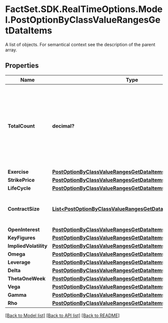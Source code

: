 # FactSet.SDK.RealTimeOptions.Model.PostOptionByClassValueRangesGetDataItems
A list of objects. For semantical context see the description of the parent array.

## Properties

Name | Type | Description | Notes
------------ | ------------- | ------------- | -------------
**TotalCount** | **decimal?** | Number of notations that satisfy the request parameters, hence have been used to retrieve the possible values and value ranges. | [optional] 
**Exercise** | [**PostOptionByClassValueRangesGetDataItemsExercise**](PostOptionByClassValueRangesGetDataItemsExercise.md) |  | [optional] 
**StrikePrice** | [**PostOptionByClassValueRangesGetDataItemsStrikePrice**](PostOptionByClassValueRangesGetDataItemsStrikePrice.md) |  | [optional] 
**LifeCycle** | [**PostOptionByClassValueRangesGetDataItemsLifeCycle**](PostOptionByClassValueRangesGetDataItemsLifeCycle.md) |  | [optional] 
**ContractSize** | [**List&lt;PostOptionByClassValueRangesGetDataContractSizeItems&gt;**](PostOptionByClassValueRangesGetDataContractSizeItems.md) | Values related to the contract size. | [optional] 
**OpenInterest** | [**PostOptionByClassValueRangesGetDataItemsOpenInterest**](PostOptionByClassValueRangesGetDataItemsOpenInterest.md) |  | [optional] 
**KeyFigures** | [**PostOptionByClassValueRangesGetDataItemsKeyFigures**](PostOptionByClassValueRangesGetDataItemsKeyFigures.md) |  | [optional] 
**ImpliedVolatility** | [**PostOptionByClassValueRangesGetDataItemsImpliedVolatility**](PostOptionByClassValueRangesGetDataItemsImpliedVolatility.md) |  | [optional] 
**Omega** | [**PostOptionByClassValueRangesGetDataItemsOmega**](PostOptionByClassValueRangesGetDataItemsOmega.md) |  | [optional] 
**Leverage** | [**PostOptionByClassValueRangesGetDataItemsLeverage**](PostOptionByClassValueRangesGetDataItemsLeverage.md) |  | [optional] 
**Delta** | [**PostOptionByClassValueRangesGetDataItemsDelta**](PostOptionByClassValueRangesGetDataItemsDelta.md) |  | [optional] 
**ThetaOneWeek** | [**PostOptionByClassValueRangesGetDataItemsThetaOneWeek**](PostOptionByClassValueRangesGetDataItemsThetaOneWeek.md) |  | [optional] 
**Vega** | [**PostOptionByClassValueRangesGetDataItemsVega**](PostOptionByClassValueRangesGetDataItemsVega.md) |  | [optional] 
**Gamma** | [**PostOptionByClassValueRangesGetDataItemsGamma**](PostOptionByClassValueRangesGetDataItemsGamma.md) |  | [optional] 
**Rho** | [**PostOptionByClassValueRangesGetDataItemsRho**](PostOptionByClassValueRangesGetDataItemsRho.md) |  | [optional] 

[[Back to Model list]](../README.md#documentation-for-models) [[Back to API list]](../README.md#documentation-for-api-endpoints) [[Back to README]](../README.md)

